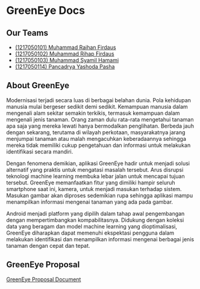 # GreenEye Docs

## Our Teams

- [(1217050101) Muhammad Raihan Firdaus]()
- [(1217050102) Muhammad Rihap Firdaus]()
- [(1217050103) Muhammad Syamil Hamami]()
- [(1217050114) Pancadrya Yashoda Pasha]()

## About GreenEye

Modernisasi terjadi secara luas di berbagai belahan dunia. Pola kehidupan manusia mulai bergeser sedikit demi sedikit. Kemampuan manusia dalam mengenali alam sekitar semakin terkikis, termasuk kemampuan dalam mengenali jenis tanaman. Orang zaman dulu rata-rata mengetahui tanaman apa saja yang mereka lewati hanya bermodalkan penglihatan. Berbeda jauh dengan sekarang, terutama di wilayah perkotaan, masyarakatnya jarang menjumpai tanaman atau malah mengacuhkan keberadaannya sehingga mereka tidak memiliki cukup pengetahuan dan informasi untuk melakukan identifikasi secara mandiri.

Dengan fenomena demikian, aplikasi GreenEye hadir untuk menjadi solusi alternatif yang praktis untuk mengatasi masalah tersebut. Arus disrupsi teknologi machine learning membuka lebar jalan untuk mencapai tujuan tersebut. GreenEye memanfaatkan fitur yang dimiliki hampir seluruh smartphone saat ini, kamera, untuk menjadi masukan terhadap sistem. Masukan gambar akan diproses sedemikian rupa sehingga aplikasi mampu menampilkan informasi mengenai tanaman yang ada pada gambar.

Android menjadi platform yang dipilih dalam tahap awal pengembangan dengan mempertimbangkan kompabilitasnya. Didukung dengan koleksi data yang beragam dan model machine learning yang dioptimalisasi, GreenEye diharapkan dapat memenuhi ekspektasi pengguna dalam melakukan identifikasi dan menampilkan informasi mengenai berbagai jenis tanaman dengan cepat dan tepat. 

## GreenEye Proposal
[GreenEye Proposal Document](https://www.canva.com/design/DAGELgkmIsA/dSwF99Y6Rcj8poWU4lbJIQ/view?utm_content=DAGELgkmIsA&utm_campaign=designshare&utm_medium=link&utm_source=editor)
